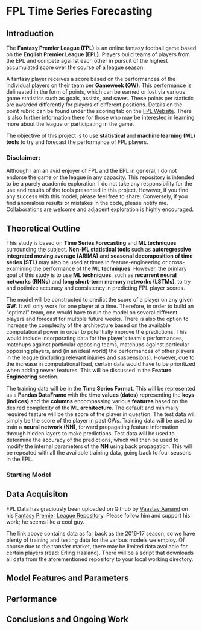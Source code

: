 # FPL Time Series Forecasting
## Introduction

The **Fantasy Premier League (FPL)** is an online fantasy football game based on the **English Premier League (EPL)**. Players build teams of players from the EPL and compete against each other in pursuit of the highest accumulated score over the course of a league season.

A fantasy player receives a score based on the performances of the individual players on their team per **Gameweek (GW)**. This performance is delineated in the form of points, which can be earned or lost via various game statistics such as goals, assists, and saves. These points per statistic are awarded differently for players of different positions. Details on the point rubric can be found under the scoring tab on the [FPL Website](https://fantasy.premierleague.com/help/rules). There is also further information there for those who may be interested in learning more about the league or participating in the game.

The objective of this project is to use **statistical** and **machine learning (ML) tools** to try and forecast the performance of FPL players.

### Disclaimer:
Although I am an avid enjoyer of FPL and the EPL in general, I do not endorse the game or the league in any capacity. This repository is intended to be a purely academic exploration. I do not take any responsibility for the use and results of the tools presented in this project. However, if you find any success with this model, please feel free to share. Conversely, if you find anomalous results or mistakes in the code, please notify me. Collaborations are welcome and adjacent exploration is highly encouraged.

## Theoretical Outline

This study is based on **Time Series Forecasting** and **ML techniques** surrounding the subject. **Non-ML statistical tools** such as **autoregressive integrated moving average (ARIMA)** and **seasonal decomposition of time series (STL)** may also be used at times in feature-engineering or cross-examining the performance of the **ML techniques**. However, the primary goal of this study is to use **ML techniques**, such as **recurrent neural networks (RNNs)** and **long short-term memory networks (LSTMs)**, to try and optimize accuracy and consistency in predicting FPL player scores.

The model will be constructed to predict the score of a player on any given **GW**. It will only work for one player at a time<!--, but depending on the desired complexity and available computational power, neural networks built for one player may be incorporated in the neural network for another player-->. Therefore, in order to build an "optimal" team, one would have to run the model on several different players and forecast for multiple future weeks. There is also the option to increase the complexity of the architecture based on the available computational power in order to potentially improve the predictions. This would include incorporating data for the player's team's performances, matchups against particular opposing teams, matchups against particular opposing players, and (in an ideal world) the performances of other players in the league (including relevant injuries and suspensions). However, due to the increase in computational load, certain data would have to be prioritized when adding newer features. This will be discussed in the **Feature Engineering** section.

The training data will be in the **Time Series Format**. This will be represented as a **Pandas DataFrame** with the **time values (dates)** representing the **keys (indices)** and the **columns** encompassing various **features** based on the desired complexity of the **ML architecture**. The default and minimally required feature will be the score of the player in question. The test data will simply be the score of the player in past GWs. Training data will be used to train a **neural network (NN)**, forward propagating feature information through hidden layers to make predictions. Test data will be used to determine the accuracy of the predictions, which will then be used to modify the internal parameters of the **NN** using back propagation. This will be repeated with all the available training data, going back to four seasons in the EPL.

### Starting Model


## Data Acquisiton

FPL Data has graciously been uploaded on Github by [Vaastav Aanand](https://github.com/vaastav) on his [Fantasy Premier League Repository](https://github.com/vaastav/Fantasy-Premier-League). Please follow him and support his work; he seems like a cool guy.

The link above contains data as far back as the 2016-17 season, so we have plenty of training and testing data for the various models we employ. Of course due to the transfer market, there may be limited data available for certain players (read: Erling Haaland). There will be a script that downloads all data from the aforementioned repository to your local working directory.

## Model Features and Parameters

## Performance

## Conclusions and Ongoing Work
